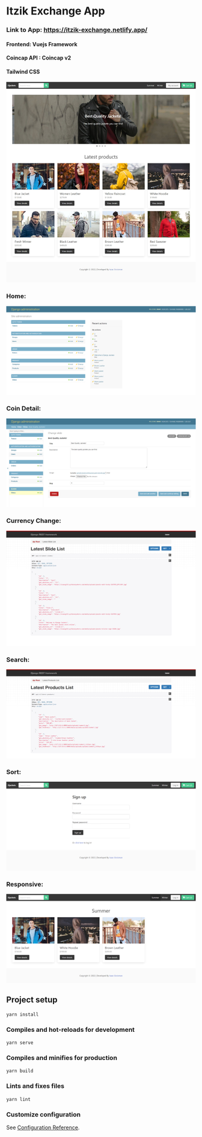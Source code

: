 # Itzik Exchange App

### Link to App: https://itzik-exchange.netlify.app/

#### Frontend: Vuejs Framework
#### Coincap API : Coincap v2
#### Tailwind CSS

![Main](https://raw.githubusercontent.com/Grois333/Django-Djackets/master/deploy%20images/Home%20-%20Djackets.jpg)


### Home:

![Admin](https://raw.githubusercontent.com/Grois333/Django-Djackets/master/deploy%20images/django%20admin.png)



### Coin Detail:

![Admin](https://raw.githubusercontent.com/Grois333/Django-Djackets/master/deploy%20images/admin%20slide%20content.png)



### Currency Change:

![Admin](https://raw.githubusercontent.com/Grois333/Django-Djackets/master/deploy%20images/slider%20api.png)



### Search:

![Admin](https://raw.githubusercontent.com/Grois333/Django-Djackets/master/deploy%20images/products%20api.png)




### Sort:

![Admin](https://raw.githubusercontent.com/Grois333/Django-Djackets/master/deploy%20images/sign%20up.png)



### Responsive:

![Admin](https://raw.githubusercontent.com/Grois333/Django-Djackets/master/deploy%20images/category%20page.png)





## Project setup
```
yarn install
```

### Compiles and hot-reloads for development
```
yarn serve
```

### Compiles and minifies for production
```
yarn build
```

### Lints and fixes files
```
yarn lint
```

### Customize configuration
See [Configuration Reference](https://cli.vuejs.org/config/).
